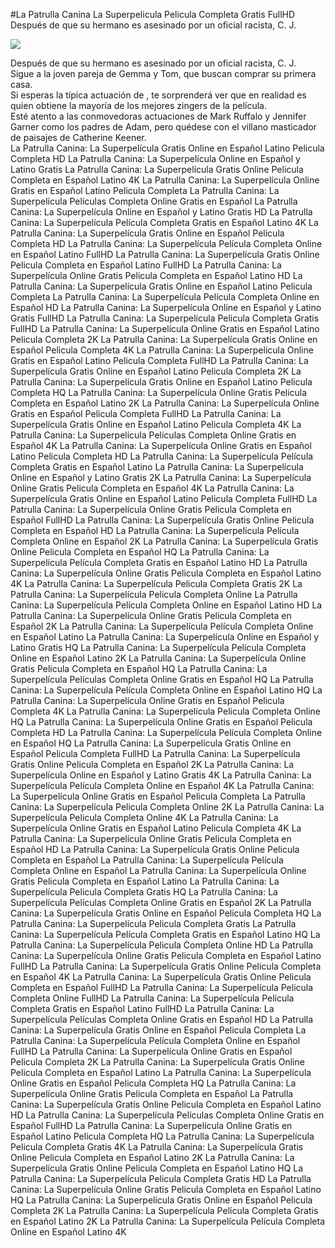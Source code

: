 #La Patrulla Canina La Superpelicula Pelicula Completa Gratis FullHD  
Después de que su hermano es asesinado por un oficial racista, C. J.  
  
[![](https://i.imgur.com/qSNzIqt.png)](https://movie.rssnews.media/hGUZnNps.php)  
  
Después de que su hermano es asesinado por un oficial racista, C. J.  
Sigue a la joven pareja de Gemma y Tom, que buscan comprar su primera casa.  
Si esperas la típica actuación de , te sorprenderá ver que en realidad es  quien obtiene la mayoría de los mejores zingers de la película.  
Esté atento a las conmovedoras actuaciones de Mark Ruffalo y Jennifer Garner como los padres de Adam, pero quédese con el villano masticador de paisajes de Catherine Keener.  
La Patrulla Canina: La Superpelícula Gratis Online en Español Latino Pelicula Completa HD
La Patrulla Canina: La Superpelícula Online en Español y Latino Gratis
La Patrulla Canina: La Superpelícula Gratis Online Pelicula Completa en Español Latino 4K
La Patrulla Canina: La Superpelícula Online Gratis en Español Latino Pelicula Completa
La Patrulla Canina: La Superpelícula Películas Completa Online Gratis en Español
La Patrulla Canina: La Superpelícula Online en Español y Latino Gratis HD
La Patrulla Canina: La Superpelícula Película Completa Gratis en Español Latino 4K
La Patrulla Canina: La Superpelícula Gratis Online en Español Pelicula Completa HD
La Patrulla Canina: La Superpelícula Película Completa Online en Español Latino FullHD
La Patrulla Canina: La Superpelícula Gratis Online Pelicula Completa en Español Latino FullHD
La Patrulla Canina: La Superpelícula Online Gratis Pelicula Completa en Español Latino HD
La Patrulla Canina: La Superpelícula Gratis Online en Español Latino Pelicula Completa
La Patrulla Canina: La Superpelícula Película Completa Online en Español HD
La Patrulla Canina: La Superpelícula Online en Español y Latino Gratis FullHD
La Patrulla Canina: La Superpelícula Pelicula Completa Gratis FullHD
La Patrulla Canina: La Superpelícula Online Gratis en Español Latino Pelicula Completa 2K
La Patrulla Canina: La Superpelícula Gratis Online en Español Pelicula Completa 4K
La Patrulla Canina: La Superpelícula Online Gratis en Español Latino Pelicula Completa FullHD
La Patrulla Canina: La Superpelícula Gratis Online en Español Latino Pelicula Completa 2K
La Patrulla Canina: La Superpelícula Gratis Online en Español Latino Pelicula Completa HQ
La Patrulla Canina: La Superpelícula Online Gratis Pelicula Completa en Español Latino 2K
La Patrulla Canina: La Superpelícula Online Gratis en Español Pelicula Completa FullHD
La Patrulla Canina: La Superpelícula Gratis Online en Español Latino Pelicula Completa 4K
La Patrulla Canina: La Superpelícula Películas Completa Online Gratis en Español 4K
La Patrulla Canina: La Superpelícula Online Gratis en Español Latino Pelicula Completa HD
La Patrulla Canina: La Superpelícula Película Completa Gratis en Español Latino
La Patrulla Canina: La Superpelícula Online en Español y Latino Gratis 2K
La Patrulla Canina: La Superpelícula Online Gratis Pelicula Completa en Español 4K
La Patrulla Canina: La Superpelícula Gratis Online en Español Latino Pelicula Completa FullHD
La Patrulla Canina: La Superpelícula Online Gratis Pelicula Completa en Español FullHD
La Patrulla Canina: La Superpelícula Gratis Online Pelicula Completa en Español HD
La Patrulla Canina: La Superpelícula Película Completa Online en Español 2K
La Patrulla Canina: La Superpelícula Gratis Online Pelicula Completa en Español HQ
La Patrulla Canina: La Superpelícula Película Completa Gratis en Español Latino HD
La Patrulla Canina: La Superpelícula Online Gratis Pelicula Completa en Español Latino 4K
La Patrulla Canina: La Superpelícula Pelicula Completa Gratis 2K
La Patrulla Canina: La Superpelícula Pelicula Completa Online
La Patrulla Canina: La Superpelícula Película Completa Online en Español Latino HD
La Patrulla Canina: La Superpelícula Online Gratis Pelicula Completa en Español 2K
La Patrulla Canina: La Superpelícula Película Completa Online en Español Latino
La Patrulla Canina: La Superpelícula Online en Español y Latino Gratis HQ
La Patrulla Canina: La Superpelícula Película Completa Online en Español Latino 2K
La Patrulla Canina: La Superpelícula Online Gratis Pelicula Completa en Español HQ
La Patrulla Canina: La Superpelícula Películas Completa Online Gratis en Español HQ
La Patrulla Canina: La Superpelícula Película Completa Online en Español Latino HQ
La Patrulla Canina: La Superpelícula Online Gratis en Español Pelicula Completa 4K
La Patrulla Canina: La Superpelícula Pelicula Completa Online HQ
La Patrulla Canina: La Superpelícula Online Gratis en Español Pelicula Completa HD
La Patrulla Canina: La Superpelícula Película Completa Online en Español HQ
La Patrulla Canina: La Superpelícula Gratis Online en Español Pelicula Completa FullHD
La Patrulla Canina: La Superpelícula Gratis Online Pelicula Completa en Español 2K
La Patrulla Canina: La Superpelícula Online en Español y Latino Gratis 4K
La Patrulla Canina: La Superpelícula Película Completa Online en Español 4K
La Patrulla Canina: La Superpelícula Online Gratis en Español Pelicula Completa
La Patrulla Canina: La Superpelícula Pelicula Completa Online 2K
La Patrulla Canina: La Superpelícula Pelicula Completa Online 4K
La Patrulla Canina: La Superpelícula Online Gratis en Español Latino Pelicula Completa 4K
La Patrulla Canina: La Superpelícula Online Gratis Pelicula Completa en Español HD
La Patrulla Canina: La Superpelícula Gratis Online Pelicula Completa en Español
La Patrulla Canina: La Superpelícula Película Completa Online en Español
La Patrulla Canina: La Superpelícula Online Gratis Pelicula Completa en Español Latino
La Patrulla Canina: La Superpelícula Pelicula Completa Gratis HQ
La Patrulla Canina: La Superpelícula Películas Completa Online Gratis en Español 2K
La Patrulla Canina: La Superpelícula Gratis Online en Español Pelicula Completa HQ
La Patrulla Canina: La Superpelícula Pelicula Completa Gratis
La Patrulla Canina: La Superpelícula Película Completa Gratis en Español Latino HQ
La Patrulla Canina: La Superpelícula Pelicula Completa Online HD
La Patrulla Canina: La Superpelícula Online Gratis Pelicula Completa en Español Latino FullHD
La Patrulla Canina: La Superpelícula Gratis Online Pelicula Completa en Español 4K
La Patrulla Canina: La Superpelícula Gratis Online Pelicula Completa en Español FullHD
La Patrulla Canina: La Superpelícula Pelicula Completa Online FullHD
La Patrulla Canina: La Superpelícula Película Completa Gratis en Español Latino FullHD
La Patrulla Canina: La Superpelícula Películas Completa Online Gratis en Español HD
La Patrulla Canina: La Superpelícula Gratis Online en Español Pelicula Completa
La Patrulla Canina: La Superpelícula Película Completa Online en Español FullHD
La Patrulla Canina: La Superpelícula Online Gratis en Español Pelicula Completa 2K
La Patrulla Canina: La Superpelícula Gratis Online Pelicula Completa en Español Latino
La Patrulla Canina: La Superpelícula Online Gratis en Español Pelicula Completa HQ
La Patrulla Canina: La Superpelícula Online Gratis Pelicula Completa en Español
La Patrulla Canina: La Superpelícula Gratis Online Pelicula Completa en Español Latino HD
La Patrulla Canina: La Superpelícula Películas Completa Online Gratis en Español FullHD
La Patrulla Canina: La Superpelícula Online Gratis en Español Latino Pelicula Completa HQ
La Patrulla Canina: La Superpelícula Pelicula Completa Gratis 4K
La Patrulla Canina: La Superpelícula Gratis Online Pelicula Completa en Español Latino 2K
La Patrulla Canina: La Superpelícula Gratis Online Pelicula Completa en Español Latino HQ
La Patrulla Canina: La Superpelícula Pelicula Completa Gratis HD
La Patrulla Canina: La Superpelícula Online Gratis Pelicula Completa en Español Latino HQ
La Patrulla Canina: La Superpelícula Gratis Online en Español Pelicula Completa 2K
La Patrulla Canina: La Superpelícula Película Completa Gratis en Español Latino 2K
La Patrulla Canina: La Superpelícula Película Completa Online en Español Latino 4K